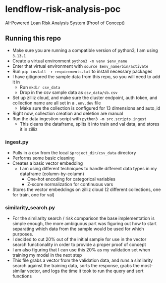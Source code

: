 # lendflow-risk-analysis-poc
AI-Powered Loan Risk Analysis System (Proof of Concept)


## Running this repo
* Make sure you are running a compatible version of python3, I am using `3.13.1`
* Create a virtual environment ``` python3 -m venv $env_name ```
* Enter that virtual environment with ``` source $env_name/bin/activate ```
* Run ``` pip install -r requirements.txt ``` to install necessary packages
* I have gitignored the sample data from this repo, so you will need to add it in
  * Run ``` mkdir csv_data ```
  * Drop in the csv sample data as ``` csv_data/sb.csv ```
* Set up zilliz cloud, and make sure the cluster endpoint, auth token, and collection name are all set in a `.env.dev` file
  * Make sure the collection is configured for 13 dimensions and auto_id
* Right now, collection creation and deletion are manual
* Run the data ingestion script with ``` python3 -m src.scripts.ingest ```
  * This cleans the dataframe, splits it into train and val data, and stores it in zilliz

### ingest.py
* Pulls in a csv from the local `$project_dir/csv_data` directory
* Performs some basic cleaning
* Creates a basic vector embedding
  * I am using different techniques to handle different data types in my dataframe (column-by-column)
    * One-hot encoding for categorical variables
    * Z-score normalization for continuous vars
* Stores the vector embeddings on zilliz cloud (2 different collections, one for train, one for val)

### similarity_search.py
* For the similarity search / risk comparison the base implementation is simple enough, the more ambiguous part was figuring out how to start separating which data from the sample would be used for which purposes.
* I decided to cut 20% out of the initial sample for use in the vector search functionality in order to provide a proper proof of concept
* I am also figuring that I can use this 20% as my validation set when training my model in the next step
* This file grabs a vector from the validation data, and runs a similarity search against the training data, sorts the response, grabs the most-similar vector, and logs the time it took to run the query and sort functions